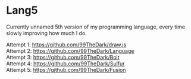 # Lang5
Currently unnamed 5th version of my programming language, every time slowly improving how much I do. 

Attempt 1: https://github.com/99TheDark/draw.js <br />
Attempt 2: https://github.com/99TheDark/Language <br />
Attempt 3: https://github.com/99TheDark/Bolt <br />
Attempt 4: https://github.com/99TheDark/Sulfur <br />
Attempt 5: https://github.com/99TheDark/Fusion <br />